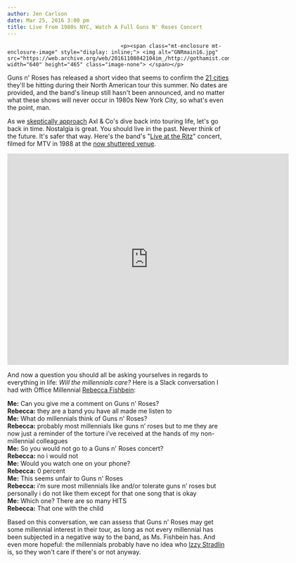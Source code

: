 ```yaml
---
author: Jen Carlson
date: Mar 25, 2016 3:00 pm
title: Live From 1980s NYC, Watch A Full Guns N' Roses Concert
---
```


	
										<p><span class="mt-enclosure mt-enclosure-image" style="display: inline;"> <img alt="GNRmain16.jpg" src="https://web.archive.org/web/20161108042104im_/http://gothamist.com/attachments/arts_jen/GNRmain16.jpg" width="640" height="465" class="image-none"> </span></p>

<p>Guns n&apos; Roses has released a short video that seems to confirm the <a href="https://web.archive.org/web/20161108042104/http://www.rollingstone.com/music/news/guns-n-roses-confirm-north-american-tour-20160325">21 cities</a> they&apos;ll be hitting during their North American tour this summer. No dates are provided, and the band&apos;s lineup still hasn&apos;t been announced, and no matter what these shows will never occur in 1980s New York City, so what&apos;s even the point, man.  </p>

<p>As we <a href="https://web.archive.org/web/20161108042104/http://gothamist.com/2013/06/07/videos_guns_n_roses_brooklyn.php">skeptically approach</a> Axl &amp; Co&apos;s dive back into touring life, let&apos;s go back in time. Nostalgia is great. You should live in the past. Never think of the future. It&apos;s safer that way. Here&apos;s the band&apos;s &quot;<a href="https://web.archive.org/web/20161108042104/http://gothamist.com/2012/01/30/guns_n_roses_1.php">Live at the Ritz</a>&quot; concert, filmed for MTV in 1988 at the <a href="https://web.archive.org/web/20161108042104/http://gothamist.com/2012/11/27/the_ritz.php">now shuttered venue</a>.</p>

<p><iframe width="640" height="480" src="https://web.archive.org/web/20161108042104if_/https://www.youtube.com/embed/Vj7_A-3rar4" frameborder="0" allowfullscreen></iframe></p>

<p>And now a question you should all be asking yourselves in regards to everything in life: <em>Will the millennials care?</em> Here is a Slack conversation I had with Office Millennial <a href="https://web.archive.org/web/20161108042104/http://twitter.com/bfishbfish">Rebecca Fishbein</a>: </p>

<p><strong>Me:</strong> Can you give me a comment on Guns n&apos; Roses?<br>
<strong>Rebecca:</strong> they are a band you have all made me listen to<br>
<strong>Me:</strong> What do millennials think of Guns n&apos; Roses?<br>
<strong>Rebecca:</strong> probably most millennials like guns n&#x2019; roses but to me they are now just a reminder of the torture i&#x2019;ve received at the hands of my non-millennial colleagues<br>
<strong>Me:</strong> So you would not go to a Guns n&apos; Roses concert?<br>
<strong>Rebecca:</strong> no i would not<br>
<strong>Me:</strong> Would you watch one on your phone?<br>
<strong>Rebecca:</strong> 0 percent<br>
<strong>Me:</strong> This seems unfair to Guns n&apos; Roses<br>
<strong>Rebecca:</strong> i&#x2019;m sure most millennials like and/or tolerate guns n&#x2019; roses but personally i do not like them except for that one song that is okay<br>
<strong>Me:</strong> Which one? There are so many HITS<br>
<strong>Rebecca:</strong> That one with the child</p>

<p>Based on this conversation, we can assess that Guns n&apos; Roses may get some millennial interest in their tour, as long as not every millennial has been subjected in a negative way to the band, as Ms. Fishbein has. And even more hopeful: the millennials probably have no idea who <a href="https://web.archive.org/web/20161108042104/http://www.blabbermouth.net/news/guns-n-roses-rumor-izzy-stradlin-to-take-limited-role-in-reunion/">Izzy Stradlin</a> is, so they won&apos;t care if there&apos;s or not anyway.</p>					
										
									
				